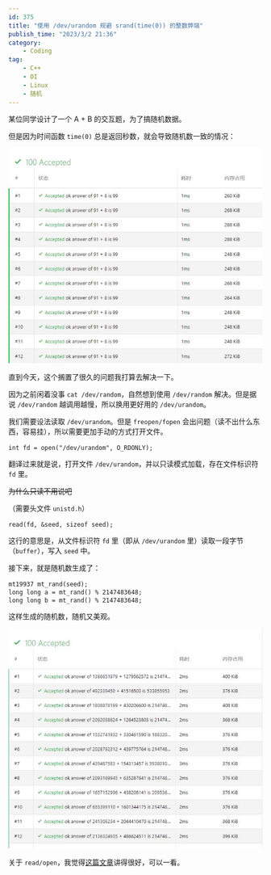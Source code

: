 ```yaml
---
id: 375
title: "使用 /dev/urandom 规避 srand(time(0)) 的整数弊端"
publish_time: "2023/3/2 21:36"
category:
    - Coding
tag:
    - C++
    - OI
    - Linux
    - 随机
---
```


某位同学设计了一个 A + B 的交互题，为了搞随机数据。

但是因为时间函数 `time(0)` 总是返回秒数，就会导致随机数一致的情况：

![](img/375-dev-urandom-1.jpg)

直到今天，这个搁置了很久的问题我打算去解决一下。

因为之前闲着没事 `cat /dev/random`，自然想到使用 `/dev/random` 解决。但是据说 `/dev/random` 越调用越慢，所以换用更好用的 `/dev/urandom`。

我们需要设法读取 `/dev/urandom`。但是 `freopen/fopen` 会出问题（读不出什么东西，容易挂），所以需要更加手动的方式打开文件。

```
int fd = open("/dev/urandom", O_RDONLY);
```

翻译过来就是说，打开文件 `/dev/urandom`，并以只读模式加载，存在文件标识符 `fd` 里。

~~为什么只读不用说吧~~

（需要头文件 `unistd.h`）

```
read(fd, &seed, sizeof seed);
```

这行的意思是，从文件标识符 `fd` 里（即从 `/dev/urandom` 里）读取一段字节（`buffer`），写入 `seed` 中。

接下来，就是随机数生成了：

```
mt19937 mt_rand(seed);
long long a = mt_rand() % 2147483648;
long long b = mt_rand() % 2147483648;
```

这样生成的随机数，随机又美观。

![](img/375-dev-urandom-2.jpg)

关于 `read/open`，我觉得[这篇文章](https://www.cnblogs.com/52php/p/5801275.html)讲得很好，可以一看。


